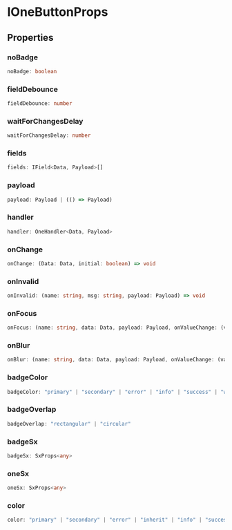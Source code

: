 # IOneButtonProps

## Properties

### noBadge

```ts
noBadge: boolean
```

### fieldDebounce

```ts
fieldDebounce: number
```

### waitForChangesDelay

```ts
waitForChangesDelay: number
```

### fields

```ts
fields: IField<Data, Payload>[]
```

### payload

```ts
payload: Payload | (() => Payload)
```

### handler

```ts
handler: OneHandler<Data, Payload>
```

### onChange

```ts
onChange: (Data: Data, initial: boolean) => void
```

### onInvalid

```ts
onInvalid: (name: string, msg: string, payload: Payload) => void
```

### onFocus

```ts
onFocus: (name: string, data: Data, payload: Payload, onValueChange: (value: Value) => void, onChange: (data: Data) => void) => void
```

### onBlur

```ts
onBlur: (name: string, data: Data, payload: Payload, onValueChange: (value: Value) => void, onChange: (data: Data) => void) => void
```

### badgeColor

```ts
badgeColor: "primary" | "secondary" | "error" | "info" | "success" | "warning" | "default"
```

### badgeOverlap

```ts
badgeOverlap: "rectangular" | "circular"
```

### badgeSx

```ts
badgeSx: SxProps<any>
```

### oneSx

```ts
oneSx: SxProps<any>
```

### color

```ts
color: "primary" | "secondary" | "error" | "inherit" | "info" | "success" | "warning"
```
